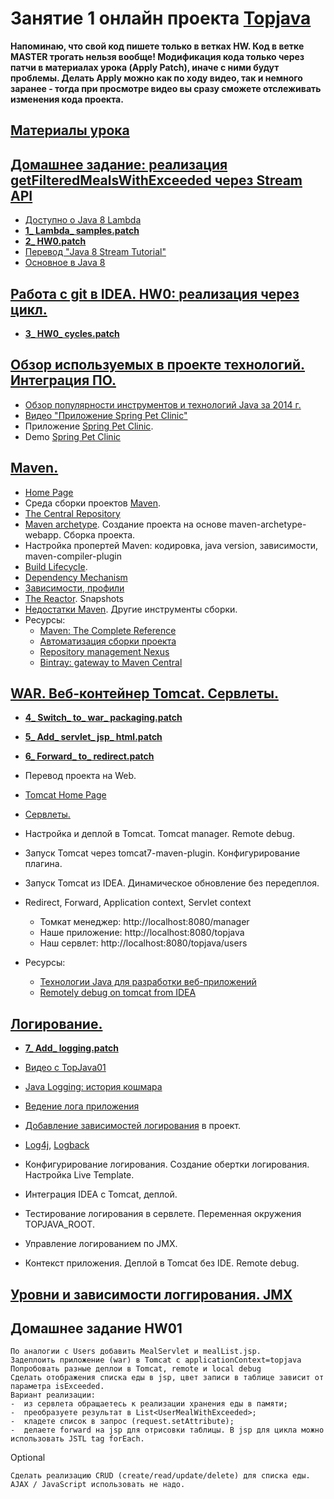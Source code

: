 # Занятие 1 онлайн проекта <a href="http://javawebinar.ru/topjava/">Topjava</a>

**Напоминаю, что cвой код пишете только в ветках HW. Код в ветке MASTER трогать нельзя вообще! Модификация кода только через патчи в материалах урока (Apply Patch), иначе с ними будут проблемы. Делать Apply можно как по ходу видео, так и немного заранее -  тогда при просмотре видео вы сразу сможете отслеживать изменения кода проекта.** 
## <a href="https://drive.google.com/open?id=0B9Ye2auQ_NsFfm5hSHEtbmxmN2kxb0NocVRwWl9KanowWXVCVXRZTlhaM09wQUswZkRidTA">Материалы урока</a>

## <a href="https://drive.google.com/open?id=0B9Ye2auQ_NsFOGU0a3ZUbFo3Skk">Домашнее задание: реализация getFilteredMealsWithExceeded через Stream API</a> 
-  <a href="http://www.youtube.com/watch?v=_PDIVhEs6TM">Доступно о Java 8 Lambda</a>
- **<a href="https://drive.google.com/open?id=0B9Ye2auQ_NsFYlhhZzBad3lJRFU">1_ Lambda_ samples.patch</a>**
- **<a href="https://drive.google.com/open?id=0B9Ye2auQ_NsFMWY3Rl9NWXJmQ3c">2_ HW0.patch</a>**
- <a href="http://prologistic.com.ua/polnoe-rukovodstvo-po-java-8-stream.html">Перевод "Java 8 Stream Tutorial"</a>
- <a href="https://docs.google.com/presentation/d/1fR1N_UsQDhOarLKo5nrgMU1r5-M8v-IbKhpS3sQTKnY">Основное в Java 8</a>

## <a href="https://drive.google.com/open?id=0B9Ye2auQ_NsFdTJIQUExajZWWkE">Работа с git в IDEA. HW0: реализация через цикл.</a> 
- **<a href="https://drive.google.com/open?id=0B9Ye2auQ_NsFUkRPZW9jbHFadjA">3_ HW0_ cycles.patch</a>**

## <a href="https://drive.google.com/open?id=0B9Ye2auQ_NsFRmo0YkVVaDJPTVE">Обзор используемых в проекте технологий. Интеграция ПО.</a>
-  <a href="http://zeroturnaround.com/rebellabs/java-tools-and-technologies-landscape-for-2014/">Обзор популярности инструментов и технологий Java за 2014 г.</a>
-  <a href="http://www.youtube.com/watch?v=rJZHerwi8R0">Видео "Приложение Spring Pet Clinic"</a> 
-  Приложение <a href="https://github.com/spring-projects/spring-petclinic">Spring Pet Clinic</a>. 
-  Demo <a href="http://petclinic.cloudapp.net/">Spring Pet Clinic</a>

## <a href="https://drive.google.com/open?id=0B9Ye2auQ_NsFZFBuZVRKNU5Kb3c">Maven.</a>
- <a href="http://maven.apache.org/">Home Page</a>
- Среда сборки проектов <a href="http://www.apache-maven.ru/" target="_blank">Maven</a>.
- <a href="http://search.maven.org/#browse">The Central Repository</a>
- <a href="http://habrahabr.ru/post/111408/">Maven archetype</a>. Создание проекта на основе maven-archetype-webapp. Сборка проекта.
- Настройка пропертей Maven: кодировка, java version, зависимости, maven-compiler-plugin
- <a href="http://maven.apache.org/guides/introduction/introduction-to-the-lifecycle.html">Build Lifecycle</a>.
- <a href="http://maven.apache.org/guides/introduction/introduction-to-dependency-mechanism.html">Dependency Mechanism</a>
- <a href="http://www.ibm.com/developerworks/ru/library/j-5things13/">Зависимости, профили</a>
- <a href="http://maven.apache.org/guides/mini/guide-multiple-modules.html">The Reactor</a>. Snapshots
- <a href="http://habrahabr.ru/blogs/java/106717/" target="_blank">Недостатки Maven</a>. Другие инструменты сборки.
- Ресурсы:
  - <a href="http://books.sonatype.com/mvnref-book/reference/index.html">Maven: The Complete Reference</a>
  - <a href="http://habrahabr.ru/post/77333/">Автоматизация сборки проекта</a>
  - <a href="http://www.sonatype.org/nexus/">Repository management Nexus</a>
  - <a href="http://blog.bintray.com/2014/02/11/bintray-as-pain-free-gateway-to-maven-central/">Bintray: gateway to Maven Central</a>

## <a href="https://drive.google.com/open?id=0B9Ye2auQ_NsFT3pWNkMzWVVybnc&authuser=0">WAR. Веб-контейнер Tomcat. Сервлеты.</a>
- **<a href="https://drive.google.com/open?id=0B9Ye2auQ_NsFbWhybDhKZW5NVTA">4_ Switch_ to_ war_ packaging.patch</a>**
- **<a href="https://drive.google.com/open?id=0B9Ye2auQ_NsFS0IybUVtNzd1emM">5_ Add_ servlet_ jsp_ html.patch</a>**
- **<a href="https://drive.google.com/open?id=0B9Ye2auQ_NsFZkFBOEhsZFh0dzA">6_ Forward_ to_ redirect.patch</a>**

- Перевод проекта на Web.
- <a href="http://tomcat.apache.org/">Tomcat Home Page</a>
- <a href="http://java-course.ru/student/book1/servlet/">Сервлеты.</a>
- Настройка и деплой в Tomcat. Tomcat manager. Remote debug.
- Запуск Tomcat через tomcat7-maven-plugin. Конфигурирование плагина.
- Запуск Tomcat из IDEA. Динамическое обновление без передеплоя.
- Redirect, Forward, Application context, Servlet context
    - Томкат менеджер: http://localhost:8080/manager
    - Наше приложение: http://localhost:8080/topjava</a>
    - Наш сервлет:     http://localhost:8080/topjava/users

- Ресурсы:
  - <a href="http://www.techinfo.net.ru/docs/web/javawebdev.html">Технологии Java для разработки веб-приложений</a>
  - <a href="http://blog.trifork.com/2014/07/14/how-to-remotely-debug-application-running-on-tomcat-from-within-intellij-idea">Remotely debug on tomcat from IDEA</a>

## <a href="https://drive.google.com/open?id=0B9Ye2auQ_NsFeGJCdDJHbWNyUzg&authuser=0">Логирование.</a>
- **<a href="https://drive.google.com/open?id=0B9Ye2auQ_NsFcEdRUnp0ZlY2cnc">7_ Add_ logging.patch</a>**

- <a href="http://www.youtube.com/watch?v=Lyqc8HicPMM">Видео с TopJava01</a>
- <a href="http://habrahabr.ru/post/113145/">Java Logging: история кошмара</a>
- <a href="http://skipy.ru/useful/logging.html">Ведение лога приложения</a>
- <a href="http://www.slf4j.org/legacy.html">Добавление зависимостей логирования</a> в проект.
- <a href="http://logging.apache.org/log4j/2.x/index.html">Log4j</a>, <a href="http://logback.qos.ch/">Logback</a>
- Конфигурирование логирования. Создание обертки логирования. Настройка Live Template.
- Интеграция IDEA с Tomcat, деплой.
- Тестирование логирования в сервлете. Переменная окружения TOPJAVA_ROOT.
- Управление логированием по JMX.
- Контекст приложения. Деплой в Tomcat без IDE. Remote debug.

## <a href="https://drive.google.com/open?id=0B9Ye2auQ_NsFSVRES241MlB2bkE">Уровни и зависимости логгирования. JMX</a>

## Домашнее задание HW01
 
    По аналогии с Users добавить MealServlet и mealList.jsp.
    Задеплоить приложение (war) в Tomcat c applicationContext=topjava
    Попробовать разные деплои в Tomcat, remote и local debug
    Сделать отображения списка еды в jsp, цвет записи в таблице зависит от параметра isExceeded.
    Вариант реализации: 
    -  из сервлета обращаетесь к реализации хранения еды в памяти;
    -  преобразуете результат в List<UserMealWithExceeded>;
    -  кладете список в запрос (request.setAttribute);
    -  делаете forward на jsp для отрисовки таблицы. В jsp для цикла можно использовать JSTL tag forEach.
    
Optional

    Сделать реализацию CRUD (create/read/update/delete) для списка еды. AJAX / JavaScript использовать не надо.
